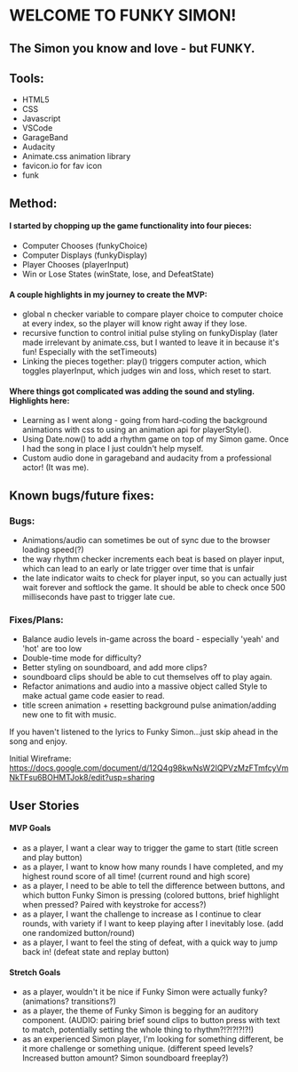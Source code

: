 # WELCOME TO FUNKY SIMON!
## The Simon you know and love - but FUNKY.

## Tools:
- HTML5
- CSS
- Javascript 
- VSCode
- GarageBand
- Audacity
- Animate.css animation library
- favicon.io for fav icon
- funk

## Method:
#### I started by chopping up the game functionality into four pieces:
- Computer Chooses (funkyChoice)
- Computer Displays (funkyDisplay)
- Player Chooses (playerInput)
- Win or Lose States (winState, lose, and DefeatState)

#### A couple highlights in my journey to create the MVP:
- global n checker variable to compare player choice to computer choice at every index, so the player will know right away if they lose.
- recursive function to control initial pulse styling on funkyDisplay (later made irrelevant by animate.css, but I wanted to leave it in because it's fun! Especially with the setTimeouts)
- Linking the pieces together: play() triggers computer action, which toggles playerInput, which judges win and loss, which reset to start.

#### Where things got complicated was adding the sound and styling. Highlights here:

- Learning as I went along - going from hard-coding the background animations with css to using an animation api for playerStyle().
- Using Date.now() to add a rhythm game on top of my Simon game. Once I had the song in place I just couldn't help myself. 
- Custom audio done in garageband and audacity from a professional actor! (It was me).

## Known bugs/future fixes:
### Bugs:
- Animations/audio can sometimes be out of sync due to the browser loading speed(?)
- the way rhythm checker increments each beat is based on player input, which can lead to an early or late trigger over time that is unfair
- the late indicator waits to check for player input, so you can actually just wait forever and softlock the game. It should be able to check once 500 milliseconds have past to trigger late cue.

### Fixes/Plans:
- Balance audio levels in-game across the board - especially 'yeah' and 'hot' are too low 
- Double-time mode for difficulty?
- Better styling on soundboard, and add more clips?
- soundboard clips should be able to cut themselves off to play again.
- Refactor animations and audio into a massive object called Style to make actual game code easier to read. 
- title screen animation + resetting background pulse animation/adding new one to fit with music.

If you haven't listened to the lyrics to Funky Simon...just skip ahead in the song and enjoy.

Initial Wireframe:
https://docs.google.com/document/d/12Q4g98kwNsW2IQPVzMzFTmfcyVmNkTFsu6BOHMTJok8/edit?usp=sharing

## User Stories

#### MVP Goals
- as a player, I want a clear way to trigger the game to start
(title screen and play button)
- as a player, I want to know how many rounds I have completed, and my highest round score of all time!
(current round and high score)
- as a player, I need to be able to tell the difference between buttons, and which button Funky Simon is pressing
(colored buttons, brief highlight when pressed? Paired with keystroke for access?)
- as a player, I want the challenge to increase as I continue to clear rounds, with variety if I want to keep playing after I inevitably lose.
(add one randomized button/round)
- as a player, I want to feel the sting of defeat, with a quick way to jump back in!
(defeat state and replay button)

#### Stretch Goals
- as a player, wouldn't it be nice if Funky Simon were actually funky?
(animations? transitions?)
- as a player, the theme of Funky Simon is begging for an auditory component.
(AUDIO: pairing brief sound clips to button press with text to match, potentially setting the whole thing to rhythm?!?!?!?!?!)
- as an experienced Simon player, I'm looking for something different, be it more challenge or something unique.
(different speed levels? Increased button amount? Simon soundboard freeplay?)
